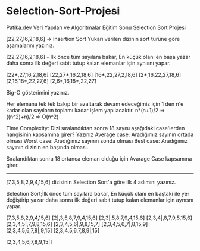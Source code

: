 # Selection-Sort-Projesi
Patika.dev  Veri Yapıları ve Algoritmalar Eğitim Sonu Selection Sort Projesi

[22,27,16,2,18,6] -> Insertion Sort
Yukarı verilen dizinin sort türüne göre aşamalarını yazınız.


[22,27,16,2,18,6] - İlk önce tüm sayılara bakar, En küçük olanı en başa yazar daha sonra ilk değeri sabit tutup kalan elemanlar için aynısnı yapar.

[22*,27,16,2,18,6]
[22,27*,16,2,18,6] 
[16*,22,27,2,18,6]
[2*,16,22,27,18,6]
[2,16,18*,22,27,6]
[2,6*,16,18*,22,27]


Big-O gösterimini yazınız.

Her elemana tek tek bakıp bir azaltarak devam edeceğimiz için 1 den n'e kadar olan sayıların toplamı kadar işlem yapılacaktır.
n*(n+1)/2 => ((n^2)+n)/2 => O(n^2)
 
Time Complexity: Dizi sıralandıktan sonra 18 sayısı aşağıdaki case'lerden hangisinin kapsamına girer? Yazınız
Average case: Aradığımız sayının ortada olması
Worst case: Aradığımız sayının sonda olması
Best case: Aradığımız sayının dizinin en başında olması.

Sıralandıktan sonra 18 ortanca eleman olduğu için Avarage Case kapsamına girer.


--------------------------------------------------------------------------------------------


[7,3,5,8,2,9,4,15,6] dizisinin Selection Sort'a göre ilk 4 adımını yazınız.

Selection Sort;İlk önce tüm sayılara bakar, En küçük olanı en baştaki ile yer değiştirip yazar daha sonra ilk değeri sabit tutup kalan elemanlar için aynısnı yapar.

[7,3,5,8,2,9,4,15,6]
[2|,3,5,8,7,9,4,15,6]
[2,3|,5,8,7,9,4,15,6]
[2,3,4|,8,7,9,5,15,6]
[2,3,4,5|,7,9,8,15,6]
[2,3,4,5,6|,9,8,15,7]
[2,3,4,5,6,7|,8,15,9]
[2,3,4,5,6,7,8|,9,15]
[2,3,4,5,6,7,8,9|,15]

[2,3,4,5,6,7,8,9,15|]
